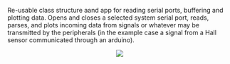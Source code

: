 Re-usable class structure aand app for reading serial ports, buffering and plotting data. Opens and closes a selected system serial port, reads, parses, and plots incoming data from signals or whatever may be transmitted by the peripherals (in the example case a signal from a Hall sensor communicated through an arduino).

<div style="text-align:center">
<img src="https://raw.githubusercontent.com/NickJoannette/qt-arduino-serial-interfaces/master/images/PortSuite.png"></div>
